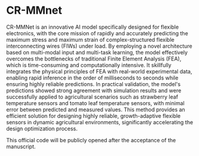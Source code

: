 # CR-MMnet
CR-MMNet is an innovative AI model specifically designed for flexible electronics, with the core mission of rapidly and accurately predicting the maximum stress and maximum strain of complex-structured flexible interconnecting wires (FIWs) under load. By employing a novel architecture based on multi-modal input and multi-task learning, the model effectively overcomes the bottlenecks of traditional Finite Element Analysis (FEA), which is time-consuming and computationally intensive. It skillfully integrates the physical principles of FEA with real-world experimental data, enabling rapid inference in the order of milliseconds to seconds while ensuring highly reliable predictions. In practical validation, the model's predictions showed strong agreement with simulation results and were successfully applied to agricultural scenarios such as strawberry leaf temperature sensors and tomato leaf temperature sensors, with minimal error between predicted and measured values. This method provides an efficient solution for designing highly reliable, growth-adaptive flexible sensors in dynamic agricultural environments, significantly accelerating the design optimization process.

This official code will be publicly opened after the acceptance of the manuscript.


